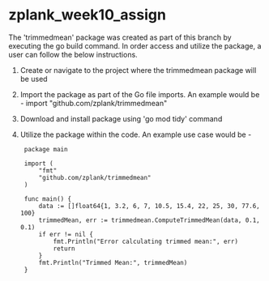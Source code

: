 # zplank_week10_assign

The 'trimmedmean' package was created as part of this branch by executing the go build command. In order access and utilize the package, a user can follow the below instructions. 

1) Create or navigate to the project where the trimmedmean package will be used 
2) Import the package as part of the Go file imports. An example would be - 
    import "github.com/zplank/trimmedmean"
3) Download and install package using 'go mod tidy' command 
4) Utilize the package within the code. An example use case would be - 

        package main

        import (
            "fmt"
            "github.com/zplank/trimmedmean"
        )

        func main() {
            data := []float64{1, 3.2, 6, 7, 10.5, 15.4, 22, 25, 30, 77.6, 100}
            trimmedMean, err := trimmedmean.ComputeTrimmedMean(data, 0.1, 0.1)
            if err != nil {
                fmt.Println("Error calculating trimmed mean:", err)
                return
            }
            fmt.Println("Trimmed Mean:", trimmedMean)
        } 